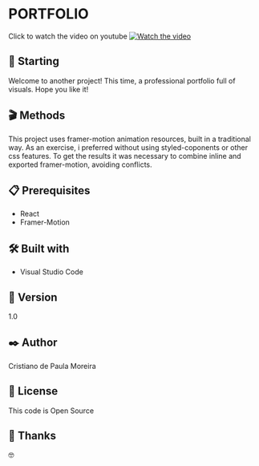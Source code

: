 # PORTFOLIO

Click to watch the video on youtube 
[![Watch the video](https://user-images.githubusercontent.com/91747232/169617664-b64ce857-9f4e-4015-bc87-53a366790baa.png)](https://www.youtube.com/watch?v=-KsHpPDn7tc)

## 🚀 Starting

Welcome to another project! This time, a professional portfolio full of visuals. Hope you like it!

## 🎬 Methods

This project uses framer-motion animation resources, built in a traditional way. As an exercise, i preferred without using styled-coponents or other css features. To get the results it was necessary to combine inline and exported framer-motion, avoiding conflicts.

## 📋 Prerequisites

* React
* Framer-Motion


## 🛠️ Built with

* Visual Studio Code

## 📌 Version

1.0

## ✒️ Author

Cristiano de Paula Moreira

## 📄 License

This code is Open Source

## 🎁 Thanks

 🤓